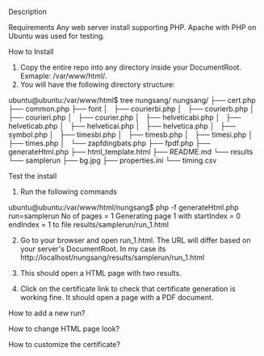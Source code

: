 Description


Requirements
Any web server install supporting PHP. Apache with PHP on Ubuntu was used for testing.

How to Install
1. Copy the entire repo into any directory inside your DocumentRoot. Exmaple: /var/www/html/.
2. You will have the following directory structure:

ubuntu@ubuntu:/var/www/html$ tree nungsang/
nungsang/
├── cert.php 
├── common.php
├── font
│   ├── courierbi.php
│   ├── courierb.php
│   ├── courieri.php
│   ├── courier.php
│   ├── helveticabi.php
│   ├── helveticab.php
│   ├── helveticai.php
│   ├── helvetica.php
│   ├── symbol.php
│   ├── timesbi.php
│   ├── timesb.php
│   ├── timesi.php
│   ├── times.php
│   └── zapfdingbats.php
├── fpdf.php
├── generateHtml.php
├── html_template.html
├── README.md
└── results
    └── samplerun
        ├── bg.jpg
        ├── properties.ini
        └── timing.csv


Test the install
1. Run the following commands

ubuntu@ubuntu:/var/www/html/nungsang$ php -f generateHtml.php run=samplerun
No of pages = 1 
Generating page 1  with startIndex = 0 endIndex = 1 to file results/samplerun/run_1.html 

2. Go to your browser and open run_1.html. The URL will differ based on your server's DocumentRoot.
In my case its http://localhost/nungsang/results/samplerun/run_1.html

3. This should open a HTML page with two results. 

4. Click on the certificate link to check that certificate generation is working fine. It should open a page with a PDF document.

How to add a new run?




How to change HTML page look?


How to customize the certificate?
